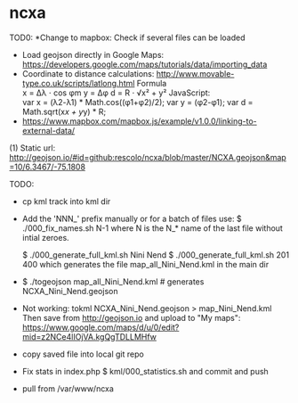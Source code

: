 # ncxa
TOD0:
*Change to mapbox: Check if several files can be loaded
* Load geojson directly in Google Maps: https://developers.google.com/maps/tutorials/data/importing_data 
* Coordinate to distance calculations:
  http://www.movable-type.co.uk/scripts/latlong.html
  Formula	
  x = Δλ ⋅ cos φm
  y = Δφ
  d = R ⋅ √x² + y²
  JavaScript:	
  var x = (λ2-λ1) * Math.cos((φ1+φ2)/2);
  var y = (φ2-φ1);
  var d = Math.sqrt(x*x + y*y) * R;
* https://www.mapbox.com/mapbox.js/example/v1.0.0/linking-to-external-data/

(1) Static url: http://geojson.io/#id=github:rescolo/ncxa/blob/master/NCXA.geojson&map=10/6.3467/-75.1808

TODO:
* cp kml track into kml dir

* Add the 'NNN_' prefix manually or for a batch of files use:
  $ ./000_fix_names.sh N-1
  where N is the N_* name of the last file without intial zeroes. 

  $ ./000_generate_full_kml.sh Nini Nend 
  $ ./000_generate_full_kml.sh 201 400 
  which generates the file map_all_Nini_Nend.kml in the main dir
* $ ./togeojson map_all_Nini_Nend.kml # generates NCXA_Nini_Nend.geojson

* Not working: tokml NCXA_Nini_Nend.geojson > map_Nini_Nend.kml
  Then save from http://geojson.io
   and upload to "My maps": https://www.google.com/maps/d/u/0/edit?mid=z2NCe4lIOjVA.kgQgTDLLMHfw
* copy saved file into local git repo
* Fix stats in index.php 
  $ kml/000_statistics.sh
  and commit and push 
* pull from /var/www/ncxa






